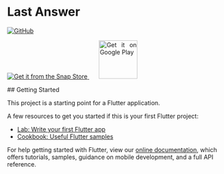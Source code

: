 # Last Answer
[![GitHub](https://img.shields.io/github/license/xsoulspace/last-answer)](LICENSE)

<p align="justify">
<a href="https://snapcraft.io/last-answer">
  <img alt="Get it from the Snap Store" src="https://snapcraft.io/static/images/badges/en/snap-store-black.svg" />
</a>
<a style="margin-bottom: 17px; margin-left: 23px;" href='https://play.google.com/store/apps/details?id=dev.xsoulspace.lastanswer&pcampaignid=pcampaignidMKT-Other-global-all-co-prtnr-py-PartBadge-Mar2515-1'><img height="90px"; alt='Get it on Google Play' src='https://play.google.com/intl/en_us/badges/static/images/badges/en_badge_web_generic.png'/></a>
</p>
## Getting Started

This project is a starting point for a Flutter application.

A few resources to get you started if this is your first Flutter project:

- [Lab: Write your first Flutter app](https://flutter.dev/docs/get-started/codelab)
- [Cookbook: Useful Flutter samples](https://flutter.dev/docs/cookbook)

For help getting started with Flutter, view our
[online documentation](https://flutter.dev/docs), which offers tutorials,
samples, guidance on mobile development, and a full API reference.
